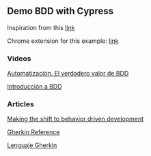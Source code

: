 ## Demo BDD with Cypress

Inspiration from this 
[link](https://www.rb2.nl/en/university/how-to-use-cypress-with-cucumber-plugin)

Chrome extension for this example: [link](https://chrome.google.com/webstore/detail/cypress-scenario-recorder/fmpgoobcionmfneadjapdabmjfkmfekb?hl=en)

### Videos

[Automatización. El verdadero valor de BDD](https://www.youtube.com/watch?v=hJZqFv81qas) 

[Introducción a BDD](https://www.youtube.com/watch?v=UHLccW0Ps54) 

### Articles

[Making the shift to behavior driven development](https://www.atlassian.com/blog/software-teams/making-the-shift-to-behavior-driven-development)

[Gherkin Reference](https://cucumber.io/docs/gherkin/reference/#spoken-languages)

[Lenguaje Gherkin](https://josepablosarco.wordpress.com/2015/03/11/lenguaje-gherkin/)